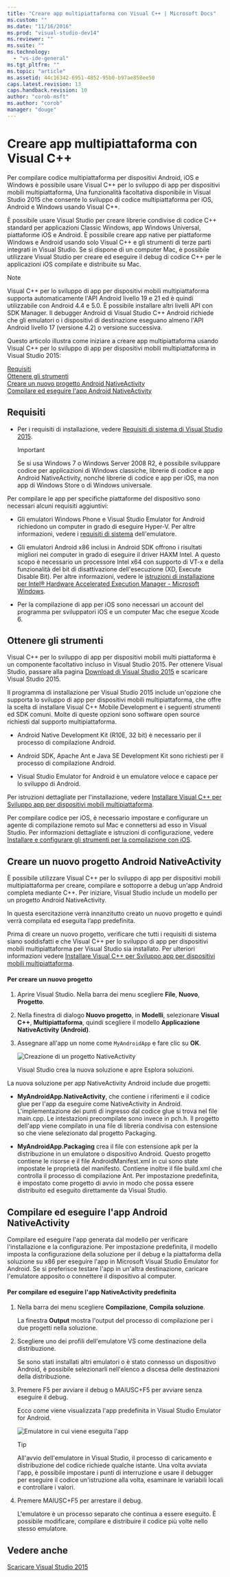 ```yaml
---
title: "Creare app multipiattaforma con Visual C++ | Microsoft Docs"
ms.custom: ""
ms.date: "11/16/2016"
ms.prod: "visual-studio-dev14"
ms.reviewer: ""
ms.suite: ""
ms.technology: 
  - "vs-ide-general"
ms.tgt_pltfrm: ""
ms.topic: "article"
ms.assetid: 44c16342-6951-4852-95b0-b97ae858ee50
caps.latest.revision: 13
caps.handback.revision: 10
author: "corob-msft"
ms.author: "corob"
manager: "douge"
---
```

# Creare app multipiattaforma con Visual C++
Per compilare codice multipiattaforma per dispositivi Android, iOS e Windows è possibile usare Visual C\+\+ per lo sviluppo di app per dispositivi mobili multipiattaforma,  Una funzionalità facoltativa disponibile in Visual Studio 2015 che consente lo sviluppo di codice multipiattaforma per iOS, Android e Windows usando Visual C\+\+.  
  
 È possibile usare Visual Studio per creare librerie condivise di codice C\+\+ standard per applicazioni Classic Windows, app Windows Universal, piattaforme iOS e Android.  È possibile creare app native per piattaforme Windows e Android usando solo Visual C\+\+ e gli strumenti di terze parti integrati in Visual Studio.  Se si dispone di un computer Mac, è possibile utilizzare Visual Studio per creare ed eseguire il debug di codice C\+\+ per le applicazioni iOS compilate e distribuite su Mac.  
  
> [!NOTE]
>  Visual C\+\+ per lo sviluppo di app per dispositivi mobili multipiattaforma supporta automaticamente l'API Android livello 19 e 21 ed è quindi utilizzabile con Android 4.4 e 5.0.  È possibile installare altri livelli API con SDK Manager.  Il debugger Android di Visual Studio C\+\+ Android richiede che gli emulatori o i dispositivi di destinazione eseguano almeno l'API Android livello 17 \(versione 4.2\) o versione successiva.  
  
 Questo articolo illustra come iniziare a creare app multipiattaforma usando Visual C\+\+ per lo sviluppo di app per dispositivi mobili multipiattaforma in Visual Studio 2015:  
  
 [Requisiti](#req)   
 [Ottenere gli strumenti](#GetTools)  
 [Creare un nuovo progetto Android NativeActivity](#Create)  
 [Compilare ed eseguire l'app Android NativeActivity](#BuildHello)  
  
##  <a name="req"></a> Requisiti  
  
-   Per i requisiti di installazione, vedere [Requisiti di sistema di Visual Studio 2015](https://www.visualstudio.com/visual-studio-2015-system-requirements-vs).  
  
    > [!IMPORTANT]
    >  Se si usa Windows 7 o Windows Server 2008 R2, è possibile sviluppare codice per applicazioni di Windows classiche, librerie di codice e app Android NativeActivity, nonché librerie di codice e app per iOS, ma non app di Windows Store o di Windows universale.  
  
 Per compilare le app per specifiche piattaforme del dispositivo sono necessari alcuni requisiti aggiuntivi:  
  
-   Gli emulatori Windows Phone e Visual Studio Emulator for Android richiedono un computer in grado di eseguire Hyper\-V.  Per altre informazioni, vedere i [requisiti di sistema](http://msdn.microsoft.com/it-it/4d5bb438-231a-4cd2-84b7-e9660b0e3baf) dell'emulatore.  
  
-   Gli emulatori Android x86 inclusi in Android SDK offrono i risultati migliori nei computer in grado di eseguire il driver HAXM Intel.  A questo scopo è necessario un processore Intel x64 con supporto di VT\-x e della funzionalità del bit di disattivazione dell'esecuzione \(XD, Execute Disable Bit\).  Per altre informazioni, vedere le [istruzioni di installazione per Intel® Hardware Accelerated Execution Manager \- Microsoft Windows](http://go.microsoft.com/fwlink/p/?LinkId=536385).  
  
-   Per la compilazione di app per iOS sono necessari un account del programma per sviluppatori iOS e un computer Mac che esegue Xcode 6.  
  
##  <a name="GetTools"></a> Ottenere gli strumenti  
 Visual C\+\+ per lo sviluppo di app per dispositivi mobili multi piattaforma è un componente facoltativo incluso in Visual Studio 2015.  Per ottenere Visual Studio, passare alla pagina [Download di Visual Studio 2015](http://go.microsoft.com/fwlink/?linkid=517106) e scaricare Visual Studio 2015.  
  
 Il programma di installazione per Visual Studio 2015 include un'opzione che supporta lo sviluppo di app per dispositivi mobili multipiattaforma,  che  offre la scelta di installare Visual C\+\+ Mobile Development e i seguenti strumenti ed SDK comuni.  Molte di queste opzioni sono software open source richiesti dal supporto multipiattaforma.  
  
-   Android Native Development Kit \(R10E, 32 bit\) è necessario per il processo di compilazione Android.  
  
-   Android SDK, Apache Ant e Java SE Development Kit sono richiesti per il processo di compilazione Android.  
  
-   Visual Studio Emulator for Android è un emulatore veloce e capace per lo sviluppo di Android.  
  
 Per istruzioni dettagliate per l'installazione, vedere [Installare Visual C\+\+ per Sviluppo app per dispositivi mobili multipiattaforma](../cross-platform/install-visual-cpp-for-cross-platform-mobile-development.md).  
  
 Per compilare codice per iOS, è necessario impostare e configurare un agente di compilazione remoto sul Mac e connettersi ad esso in Visual Studio.  Per informazioni dettagliate e istruzioni di configurazione, vedere [Installare e configurare gli strumenti per la compilazione con iOS](../cross-platform/install-and-configure-tools-to-build-using-ios.md).  
  
##  <a name="Create"></a> Creare un nuovo progetto Android NativeActivity  
 È possibile utilizzare Visual C\+\+ per lo sviluppo di app per dispositivi mobili multipiattaforma per creare, compilare e sottoporre a debug un'app Android completa mediante C\+\+.  Per iniziare, Visual Studio include un modello per un progetto Android NativeActivity.  
  
 In questa esercitazione verrà innanzitutto creato un nuovo progetto e quindi verrà compilata ed eseguita l’app predefinita.  
  
 Prima di creare un nuovo progetto, verificare che tutti i requisiti di sistema siano soddisfatti e che Visual C\+\+ per lo sviluppo di app per dispositivi mobili multipiattaforma per Visual Studio sia installato.  Per ulteriori informazioni vedere [Installare Visual C\+\+ per Sviluppo app per dispositivi mobili multipiattaforma](../cross-platform/install-visual-cpp-for-cross-platform-mobile-development.md).  
  
#### Per creare un nuovo progetto  
  
1.  Aprire Visual Studio.  Nella barra dei menu scegliere **File**, **Nuovo**, **Progetto**.  
  
2.  Nella finestra di dialogo **Nuovo progetto**, in **Modelli**, selezionare **Visual C\+\+**, **Multipiattaforma**, quindi scegliere il modello **Applicazione NativeActivity \(Android\)**.  
  
3.  Assegnare all'app un nome come `MyAndroidApp` e fare clic su **OK**.  
  
     ![Creazione di un progetto NativeActivity](../cross-platform/media/cppmdd_newproject.PNG "CppMDD\_NewProject")  
  
     Visual Studio crea la nuova soluzione e apre Esplora soluzioni.  
  
 La nuova soluzione per app NativeActivity Android include due progetti:  
  
-   **MyAndroidApp.NativeActivity**, che contiene i riferimenti e il codice glue per l'app da eseguire come NativeActivity in Android.  L'implementazione dei punti di ingresso dal codice glue si trova nel file main.cpp.  Le intestazioni precompilate sono invece in pch.h.  Il progetto dell'app viene compilato in una file di libreria condivisa con estensione so che viene selezionato dal progetto Packaging.  
  
-   **MyAndroidApp.Packaging** crea il file con estensione apk per la distribuzione in un emulatore o dispositivo Android.  Questo progetto contiene le risorse e il file AndroidManifest.xml in cui sono state impostate le proprietà del manifesto.  Contiene inoltre il file build.xml che controlla il processo di compilazione Ant.  Per impostazione predefinita, è impostato come progetto di avvio in modo che possa essere distribuito ed eseguito direttamente da Visual Studio.  
  
##  <a name="BuildHello"></a> Compilare ed eseguire l'app Android NativeActivity  
 Compilare ed eseguire l'app generata dal modello per verificare l'installazione e la configurazione.  Per impostazione predefinita, il modello imposta la configurazione della soluzione per il debug e la piattaforma della soluzione su x86 per eseguire l'app in Microsoft Visual Studio Emulator for Android.  Se si preferisce testare l'app in un'altra destinazione, caricare l'emulatore apposito o connettere il dispositivo al computer.  
  
#### Per compilare ed eseguire l'app NativeActivity predefinita  
  
1.  Nella barra dei menu scegliere **Compilazione**, **Compila soluzione**.  
  
     La finestra **Output** mostra l'output del processo di compilazione per i due progetti nella soluzione.  
  
2.  Scegliere uno dei profili dell'emulatore VS come destinazione della distribuzione.  
  
     Se sono stati installati altri emulatori o è stato connesso un dispositivo Android, è possibile selezionarli nell'elenco a discesa delle destinazioni della distribuzione.  
  
3.  Premere F5 per avviare il debug o MAIUSC\+F5 per avviare senza eseguire il debug.  
  
     Ecco come viene visualizzata l'app predefinita in Visual Studio Emulator for Android.  
  
     ![Emulatore in cui viene eseguita l'app](~/docs/cross-platform/media/cppmdd_emulator_running_app.PNG "CppMDD\_Emulator\_Running\_App")  
  
    > [!TIP]
    >  All'avvio dell'emulatore in Visual Studio, il processo di caricamento e distribuzione del codice richiede qualche istante.  Una volta avviata l'app, è possibile impostare i punti di interruzione e usare il debugger per eseguire il codice un'istruzione alla volta, esaminare le variabili locali e controllare i valori.  
  
4.  Premere MAIUSC\+F5 per arrestare il debug.  
  
     L'emulatore è un processo separato che continua a essere eseguito.  È possibile modificare, compilare e distribuire il codice più volte nello stesso emulatore.  
  
## Vedere anche  
 [Scaricare Visual Studio 2015](http://go.microsoft.com/fwlink/?linkid=517106)